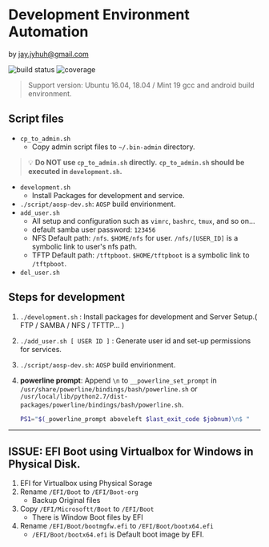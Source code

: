 # Development Environment Automation #
by jay.jyhuh@gmail.com

![build status](https://gitlab.com/jay-huh/dev-env/badges/master/pipeline.svg?style=flat-square)
![coverage](https://gitlab.com/jay-huh/dev-env/badges/master/coverage.svg?style=flat)

> Support version: Ubuntu 16.04, 18.04 / Mint 19
> gcc and android build environment.

## Script files
- `cp_to_admin.sh`
  - Copy admin script files to `~/.bin-admin` directory.
> 💡 **Do NOT use `cp_to_admin.sh` directly.**
> **`cp_to_admin.sh` should be executed in `development.sh`.**
- `development.sh`
  - Install Packages for development and service.
- `./script/aosp-dev.sh`: `AOSP` build envirionment.
- `add_user.sh`
  - All setup and configuration such as `vimrc`, `bashrc`, `tmux`, and so on...
  - default samba user password: `123456`
  - NFS Default path: `/nfs`. `$HOME/nfs` for user. `/nfs/[USER_ID]` is a symbolic link to user's nfs path.
  - TFTP Default path: `/tftpboot`. `$HOME/tftpboot` is a symbolic link to `/tftpboot`.
- `del_user.sh`

## Steps for development
1. `./development.sh` : Install packages for development and Server Setup.( FTP / SAMBA / NFS / TFTTP... )
2. `./add_user.sh [ USER ID ]` : Generate user id and set-up permissions for services.
3. `./script/aosp-dev.sh`: `AOSP` build envirionment.
4. **powerline prompt**: Append `\n` to `__powerline_set_prompt` in  `/usr/share/powerline/bindings/bash/powerline.sh` or `/usr/local/lib/python2.7/dist-packages/powerline/bindings/bash/powerline.sh`.

    ```bash
    PS1="$(_powerline_prompt aboveleft $last_exit_code $jobnum)\n$ "
    ```
---

## ISSUE: EFI Boot using Virtualbox for Windows in Physical Disk.

1. EFI for Virtualbox using Physical Sorage
2. Rename `/EFI/Boot` to `/EFI/Boot-org`
   - Backup Original files
3. Copy `/EFI/Microsoftt/Boot` to `/EFI/Boot`
   - There is Window Boot files by EFI
4. Rename `/EFI/Boot/bootmgfw.efi` to `/EFI/Boot/bootx64.efi`
   - `/EFI/Boot/bootx64.efi` is Default boot image by EFI.
